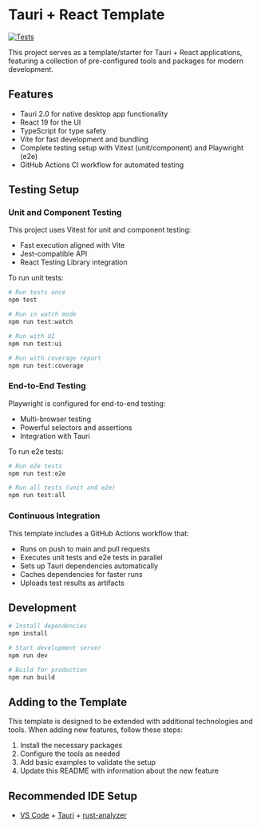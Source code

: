 # Tauri + React Template

[![Tests](https://github.com/gannonh/tauri-app/actions/workflows/test.yml/badge.svg)](https://github.com/gannonh/tauri-app/actions/workflows/test.yml)

This project serves as a template/starter for Tauri + React applications, featuring a collection of pre-configured tools and packages for modern development.

## Features

- Tauri 2.0 for native desktop app functionality
- React 19 for the UI
- TypeScript for type safety
- Vite for fast development and bundling
- Complete testing setup with Vitest (unit/component) and Playwright (e2e)
- GitHub Actions CI workflow for automated testing

## Testing Setup

### Unit and Component Testing

This project uses Vitest for unit and component testing:

- Fast execution aligned with Vite
- Jest-compatible API
- React Testing Library integration

To run unit tests:
```bash
# Run tests once
npm test

# Run in watch mode
npm run test:watch

# Run with UI
npm run test:ui

# Run with coverage report
npm run test:coverage
```

### End-to-End Testing

Playwright is configured for end-to-end testing:

- Multi-browser testing
- Powerful selectors and assertions
- Integration with Tauri

To run e2e tests:
```bash
# Run e2e tests
npm run test:e2e

# Run all tests (unit and e2e)
npm run test:all
```

### Continuous Integration

This template includes a GitHub Actions workflow that:

- Runs on push to main and pull requests
- Executes unit tests and e2e tests in parallel
- Sets up Tauri dependencies automatically
- Caches dependencies for faster runs
- Uploads test results as artifacts

## Development

```bash
# Install dependencies
npm install

# Start development server
npm run dev

# Build for production
npm run build
```

## Adding to the Template

This template is designed to be extended with additional technologies and tools. When adding new features, follow these steps:

1. Install the necessary packages
2. Configure the tools as needed
3. Add basic examples to validate the setup
4. Update this README with information about the new feature

## Recommended IDE Setup

- [VS Code](https://code.visualstudio.com/) + [Tauri](https://marketplace.visualstudio.com/items?itemName=tauri-apps.tauri-vscode) + [rust-analyzer](https://marketplace.visualstudio.com/items?itemName=rust-lang.rust-analyzer)
